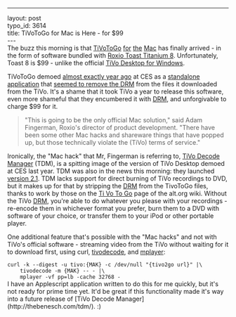 ------------------------------------------------------------------------

layout: post\
typo\_id: 3614\
title: TiVoToGo for Mac is Here - for \$99\
---\
The buzz this morning is that
[TiVoToGo](http://www.tivo.com/4.9.4.1-2_mac.asp)
[for](http://www.wired.com/news/culture/mac/0,72420-0.html?tw=rss.index)
[the](http://www.zatznotfunny.com/2007-01/mac-tivotogo-is-here-by-roxio/)
[Mac](http://crunchgear.com/2007/01/08/roxio-steps-in-to-make-tivotogo-for-mac-a-reality/)
has finally arrived - in the form of software bundled with [Roxio Toast
Titanium
8](http://www.roxio.com/enu/products/toast/titanium/overview.html).
Unfortunately, Toast 8 is \$99 - unlike the official [TiVo Desktop for
Windows](http://www.tivo.com/4.9.4.1-2.asp).

TiVoToGo demoed [almost exactly year
ago](http://www.zatznotfunny.com/2006-01/tivotogo-for-mac-lives/) at CES
as a [standalone
application](http://www.megazone.org/Photos/CES2006/TiVo/SMALL/TTG-Mac-1.JPG)
that [seemed to remove the
DRM](http://www.megazone.org/Photos/CES2006/TiVo/SMALL/TTG-Mac-4.JPG)
from the files it downloaded from the TiVo. It's a shame that it took
TiVo a year to release this software, even more shameful that they
encumbered it with
[DRM](http://en.wikipedia.org/wiki/Digital_Rights_Management), and
unforgivable to charge \$99 for it.

> "This is going to be the only official Mac solution," said Adam
> Fingerman, Roxio's director of product development. "There have been
> some other Mac hacks and shareware things that have popped up, but
> those technically violate the (TiVo) terms of service."

Ironically, the "Mac hack" that Mr, Fingerman is referring to, [TiVo
Decode Manager](http://thebenesch.com/tdm/) (TDM), is a spitting image
of the version of TiVo Desktop demoed at CES last year. TDM was also in
the news this morning: they launched [version
2.1](http://thebenesch.com/tdm/TiVoDecode%20Manager.zip). TDM lacks
support for direct burning of TiVo recordings to DVD, but it makes up
for that by stripping the
[DRM](http://en.wikipedia.org/wiki/Digital_Rights_Management) from the
TivoToGo files, thanks to work by those on the [Ti Vo To
Go](http://alt.org/wiki/index.php/TiVoToGo) page of the alt.org wiki.
Without the TiVo
[DRM](http://en.wikipedia.org/wiki/Digital_Rights_Management), you're
able to do whatever you please with your recordings - re-encode them in
whichever format you prefer, burn them to a DVD with software of your
choice, or transfer them to your iPod or other portable player.

One additional feature that's possible with the "Mac hacks" and not with
TiVo's official software - streaming video from the TiVo without waiting
for it to download first, using curl,
[tivodecode](http://tivodecode.sourceforge.net/), and
[mplayer](http://mplayerosx.sourceforge.net/):

<div class="typocode">
    <code>curl -k --digest -u tivo:{MAK} -c /dev/null "{tivo2go url}" |\
    tivodecode -m {MAK} -- - |\
    mplayer -vf pp=lb -cache 32768 -</code>

</div>
I have an Applescript application written to do this for me quickly, but
it's not ready for prime time yet. It'd be great if this functionality
made it's way into a future release of [TiVo Decode
Manager](http://thebenesch.com/tdm/). :)
